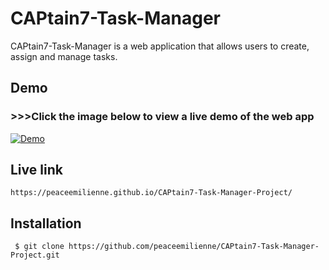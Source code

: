 # CAPtain7-Task-Manager
CAPtain7-Task-Manager is a web application that allows users to create, assign and manage tasks.
      
      
     
## Demo
  
  ### >>>Click the image below to view a live demo of the web app

[![Demo](https://user-images.githubusercontent.com/64053136/128387943-d91b956e-f6ee-46ad-8edb-69e0605ef4e5.png)](https://youtu.be/QuQE6v_RJXs)


 ## Live link 
    https://peaceemilienne.github.io/CAPtain7-Task-Manager-Project/


## Installation



     $ git clone https://github.com/peaceemilienne/CAPtain7-Task-Manager-Project.git



